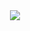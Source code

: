 
<div align="center">
<img src='https://grafikart.fr/uploads/attachments/2023/laravel-eloquent-6426f92444ea0127887452.jpg'>
  
</div>





